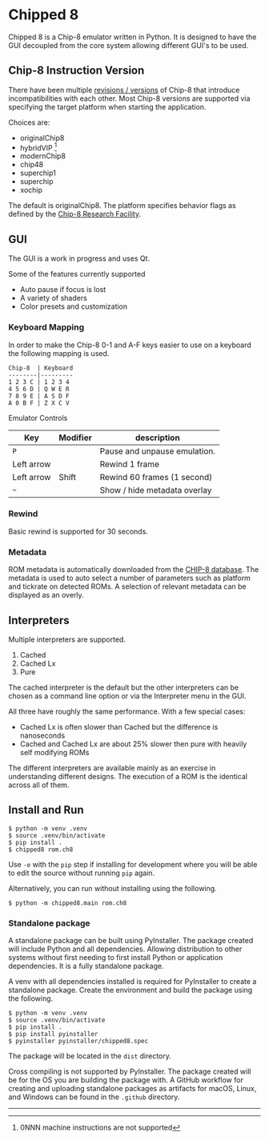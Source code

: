 # Chipped 8

Chipped 8 is a Chip-8 emulator written in Python. It is designed to have the
GUI decoupled from the core system allowing different GUI's to be used.

## Chip-8 Instruction Version

There have been multiple [revisions / versions](https://chip-8.github.io) of
Chip-8 that introduce incompatibilities with each other. Most Chip-8 versions
are supported via specifying the target platform when starting the application.

Choices are:

- originalChip8
- hybridVIP [^1]
- modernChip8
- chip48
- superchip1
- superchip
- xochip

The default is originalChip8. The platform specifies behavior flags as
defined by the [Chip-8 Research Facility](https://github.com/chip-8/chip-8-database).

## GUI

The GUI is a work in progress and uses Qt.

Some of the features currently supported

- Auto pause if focus is lost
- A variety of shaders
- Color presets and customization

### Keyboard Mapping

In order to make the Chip-8 0-1 and A-F keys easier to use on a keyboard the
following mapping is used.

```
Chip-8  | Keyboard
--------|---------
1 2 3 C | 1 2 3 4
4 5 6 D | Q W E R
7 8 9 E | A S D F
A 0 B F | Z X C V
```

Emulator Controls

Key        | Modifier | description
---------- | -------- | -----------
`P`        |          | Pause and unpause emulation.
Left arrow |          | Rewind 1 frame
Left arrow | Shift    | Rewind 60 frames (1 second)
`~`        |          | Show / hide metadata overlay


### Rewind

Basic rewind is supported for 30 seconds.


### Metadata

ROM metadata is automatically downloaded from the [CHIP-8
database](https://github.com/chip-8/chip-8-database). The metadata is used to
auto select a number of parameters such as platform and tickrate on detected
ROMs. A selection of relevant metadata can be displayed as an overly.

## Interpreters

Multiple interpreters are supported.

1. Cached
2. Cached Lx
3. Pure

The cached interpreter is the default but the other interpreters
can be chosen as a command line option or via the Interpreter menu
in the GUI.

All three have roughly the same performance. With a few special cases:
* Cached Lx is often slower than Cached but the difference is nanoseconds
* Cached and Cached Lx are about 25% slower then pure with heavily self modifying ROMs

The different interpreters are available mainly as an exercise in understanding different
designs. The execution of a ROM is the identical across all of them.

## Install and Run

```
$ python -m venv .venv
$ source .venv/bin/activate
$ pip install .
$ chipped8 rom.ch8
```

Use `-e` with the `pip` step if installing for development where you will be able
to edit the source without running `pip` again.

Alternatively, you can run without installing using the following.

```
$ python -m chipped8.main rom.ch8
```

### Standalone package

A standalone package can be built using PyInstaller. The package created will
include Python and all dependencies. Allowing distribution to other systems
without first needing to first install Python or application dependencies. It
is a fully standalone package.

A venv with all dependencies installed is required for PyInstaller
to create a standalone package. Create the environment and build the
package using the following.

```
$ python -m venv .venv
$ source .venv/bin/activate
$ pip install .
$ pip install pyinstaller
$ pyinstaller pyinstaller/chipped8.spec
```

The package will be located in the `dist` directory.

Cross compiling is not supported by PyInstaller. The package created will
be for the OS you are building the package with. A GitHub workflow for creating
and uploading standalone packages as artifacts for macOS, Linux, and Windows
can be found in the `.github` directory.

---

[^1]: 0NNN machine instructions are not supported
